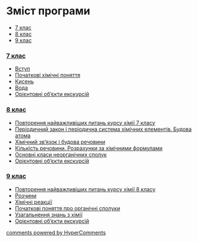 <div id="hypercomments_widget" class="js-hypercomments-widget invisible"></div>

# Зміст програми

<div>
  <!-- Nav tabs -->
  <ul class="nav nav-tabs" role="tablist">
    <li role="presentation" class="active"><a href="#home" aria-controls="home" role="tab" data-toggle="tab">7 клас</a></li>
    <li role="presentation"><a href="#menu1" aria-controls="menu1" role="tab" data-toggle="tab">8 клас</a></li>
    <li role="presentation"><a href="#menu2" aria-controls="menu2" role="tab" data-toggle="tab">9 клас</a></li>
  </ul>
  <!-- Tab panes -->
<div class="tab-content">
<div role="tabpanel" class="tab-pane active" id="home"><h3><a href="https://chemestrymon79.ed-era.com/1/7_klas.html">7 клас</a></h3>
<ul type="disc">
<li><a href="https://chemestrymon79.ed-era.com/1/vstup.html">Вступ</a></li>
<li><a href="https://chemestrymon79.ed-era.com/1/khimichni_znannya.html">Початкові хімічні поняття</a></li>
<li><a href="https://chemestrymon79.ed-era.com/1/kysen.html">Кисень</a></li>
<li><a href="https://chemestrymon79.ed-era.com/1/voda.html">Вода</a></li>
<li><a href="https://chemestrymon79.ed-era.com/1/ekskursiyi.html">Орієнтовні об’єкти екскурсій</a></li>
</ul>
</div>
<div role="tabpanel" class="tab-pane" id="menu1"><h3><a href="https://chemestrymon79.ed-era.com/2/8_klas.html">8 клас</a></h3>
<ul type="disc">
<li><a href="https://chemestrymon79.ed-era.com/2/povtorennya.html">Повторення найважливіших питань курсу хімії 7 класу</a></li>
<li><a href="https://chemestrymon79.ed-era.com/2/periodychniy_zakon_budova_atoma.html">Періодичний закон і періодична система хімічних елементів. Будова атома</a></li>
<li><a href="https://chemestrymon79.ed-era.com/2/khimichniy_zvyazok.html">Хімічний зв’язок і будова речовини</a></li>
<li><a href="https://chemestrymon79.ed-era.com/2/kilkist_rechoviny.html">Кількість речовини. Розрахунки за хімічними формулами</a></li>
<li><a href="https://chemestrymon79.ed-era.com/2/neorganichni_spoluki.html">Основні класи неорганічних сполук</a></li>
<li><a href="https://chemestrymon79.ed-era.com/2/ekskursiyi.html">Орієнтовні об’єкти екскурсій</a></li>
</ul>
</div>
<div role="tabpanel" class="tab-pane" id="menu2"><h3><a href="https://chemestrymon79.ed-era.com/3/9_klas.html">9 клас</a></h3>
<ul type="disc">
<li><a href="https://chemestrymon79.ed-era.com/3/povtorennya.html">Повторення найважливіших питань курсу хімії 8 класу</a></li>
<li><a href="https://chemestrymon79.ed-era.com/3/rozhyny.html">Розчини</a></li>
<li><a href="https://chemestrymon79.ed-era.com/3/khimichni_reakciyi.html">Хімічні реакції</a></li>
<li><a href="https://chemestrymon79.ed-era.com/3/organichni_spoluki.html">Початкові поняття про органічні сполуки</a></li>
<li><a href="https://chemestrymon79.ed-era.com/3/uzagalnennya.html">Узагальнення знань з хімії</a></li>
<li><a href="https://chemestrymon79.ed-era.com/3/ekskursiyi.html">Орієнтовні об’єкти екскурсій</a></li>
</ul>
</div>
</div>
</div>

<div class="js-hypercomments-container">
<a href="https://hypercomments.com" class="hc-link" title="comments widget">comments powered by HyperComments</a>
</div>